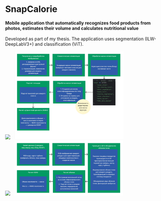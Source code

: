 <h1 align="top-right">SnapCalorie</h1>

<p align="top-right">
  <b>Mobile application that automatically recognizes food products from photos, estimates their volume and calculates nutritional value</b>
  <br><br>
  Developed as part of my thesis. The application uses segmentation (ILW-DeepLabV3+) and classification (ViT).
  <br>
  <div align="top-right">
  <img src="readme_imgs/video_2025-06-03_23-47-08.gif" width="150" style="margin-right: 10px;">
  <img src="readme_imgs/Untitled - Frame 1 (1).jpg" width="350">
</div>
<div align="top-right">
  <img src="readme_imgs/video_2025-06-04_00-59-58.gif" width="150" style="margin-right: 10px;">
  <img src="readme_imgs/Untitled - Frame 1 (2).jpg" width="350">
</div>
</p>
